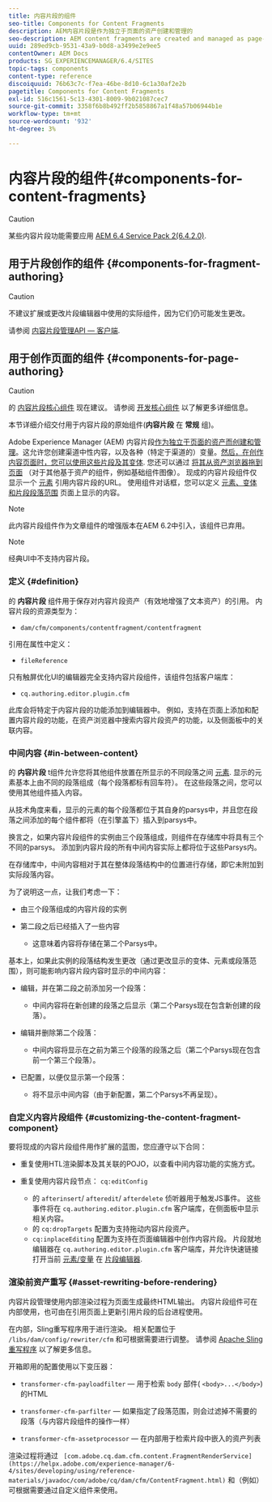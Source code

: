```yaml
---
title: 内容片段的组件
seo-title: Components for Content Fragments
description: AEM内容片段是作为独立于页面的资产创建和管理的
seo-description: AEM content fragments are created and managed as page-independent assets
uuid: 289ed9cb-9531-43a9-b0d8-a3499e2e9ee5
contentOwner: AEM Docs
products: SG_EXPERIENCEMANAGER/6.4/SITES
topic-tags: components
content-type: reference
discoiquuid: 76b63c7c-f7ea-46be-8d10-6c1a30af2e2b
pagetitle: Components for Content Fragments
exl-id: 516c1561-5c13-4301-8009-9b021087cec7
source-git-commit: 3358f6b8b492ff2b5858867a1f48a57b06944b1e
workflow-type: tm+mt
source-wordcount: '932'
ht-degree: 3%

---
```


# 内容片段的组件{#components-for-content-fragments}

>[!CAUTION]
>
>某些内容片段功能需要应用 [AEM 6.4 Service Pack 2(6.4.2.0)](/help/release-notes/sp-release-notes.md).

## 用于片段创作的组件 {#components-for-fragment-authoring}

>[!CAUTION]
>
>不建议扩展或更改片段编辑器中使用的实际组件，因为它们仍可能发生更改。

请参阅 [内容片段管理API — 客户端](/help/sites-developing/customizing-content-fragments.md#the-content-fragment-management-api-client-side).

## 用于创作页面的组件 {#components-for-page-authoring}

>[!CAUTION]
>
>的 [内容片段核心组件](https://helpx.adobe.com/experience-manager/core-components/using/content-fragment-component.html) 现在建议。 请参阅 [开发核心组件](https://helpx.adobe.com/experience-manager/core-components/using/developing.html) 以了解更多详细信息。
>
>本节详细介绍交付用于内容片段的原始组件(**内容片段** 在 **常规** 组)。

Adobe Experience Manager (AEM) 内容片段[作为独立于页面的资产而创建和管理](/help/assets/content-fragments.md)。这允许您创建渠道中性内容，以及各种（特定于渠道的）变量。[然后，在创作内容页面时，您可以使用这些片段及其变体](/help/sites-authoring/content-fragments.md). 您还可以通过 [将其从资产浏览器拖到页面](/help/sites-authoring/content-fragments.md#adding-a-content-fragment-to-your-page) （对于其他基于资产的组件，例如基础组件图像）。 现成的内容片段组件仅显示一个 [元素](/help/assets/content-fragments.md#constituent-parts-of-a-content-fragment) 引用内容片段的URL。 使用组件对话框，您可以定义 [元素、变体和片段段落范围](/help/assets/content-fragments.md#constituent-parts-of-a-content-fragment) 页面上显示的内容。

>[!NOTE]
>
>此内容片段组件作为文章组件的增强版本在AEM 6.2中引入，该组件已弃用。

>[!NOTE]
>
>经典UI中不支持内容片段。

### 定义 {#definition}

的 **内容片段** 组件用于保存对内容片段资产（有效地增强了文本资产）的引用。 内容片段的资源类型为：

* `dam/cfm/components/contentfragment/contentfragment`

引用在属性中定义：

* `fileReference`

只有触屏优化UI的编辑器完全支持内容片段组件，该组件包括客户端库：

* `cq.authoring.editor.plugin.cfm`

此库会将特定于内容片段的功能添加到编辑器中。 例如，支持在页面上添加和配置内容片段的功能，在资产浏览器中搜索内容片段资产的功能，以及侧面板中的关联内容。

### 中间内容 {#in-between-content}

的 **内容片段** t组件允许您将其他组件放置在所显示的不同段落之间 [元素](/help/assets/content-fragments.md#constituent-parts-of-a-content-fragment). 显示的元素基本上由不同的段落组成（每个段落都标有回车符）。 在这些段落之间，您可以使用其他组件插入内容。

从技术角度来看，显示的元素的每个段落都位于其自身的parsys中，并且您在段落之间添加的每个组件都将（在引擎盖下）插入到parsys中。

换言之，如果内容片段组件的实例由三个段落组成，则组件在存储库中将具有三个不同的parsys。 添加到内容片段的所有中间内容实际上都将位于这些Parsys内。

在存储库中，中间内容相对于其在整体段落结构中的位置进行存储，即它未附加到实际段落内容。

为了说明这一点，让我们考虑一下：

* 由三个段落组成的内容片段的实例
* 第二段之后已经插入了一些内容

   * 这意味着内容将存储在第二个Parsys中。

基本上，如果此实例的段落结构发生更改（通过更改显示的变体、元素或段落范围），则可能影响内容片段内容时显示的中间内容：

* 编辑，并在第二段之前添加另一个段落：

   * 中间内容将在新创建的段落之后显示（第二个Parsys现在包含新创建的段落）。

* 编辑并删除第二个段落：

   * 中间内容将显示在之前为第三个段落的段落之后（第二个Parsys现在包含前一个第三个段落）。

* 已配置，以便仅显示第一个段落：

   * 将不显示中间内容（由于新配置，第二个Parsys不再呈现）。

### 自定义内容片段组件 {#customizing-the-content-fragment-component}

要将现成的内容片段组件用作扩展的蓝图，您应遵守以下合同：

* 重复使用HTL渲染脚本及其关联的POJO，以查看中间内容功能的实施方式。
* 重复使用内容片段节点： `cq:editConfig`

   * 的 `afterinsert`/ `afteredit`/ `afterdelete` 侦听器用于触发JS事件。 这些事件将在 `cq.authoring.editor.plugin.cfm` 客户端库，在侧面板中显示相关内容。
   * 的 `cq:dropTargets` 配置为支持拖动内容片段资产。
   * `cq:inplaceEditing` 配置为支持在页面编辑器中创作内容片段。 片段就地编辑器在 `cq.authoring.editor.plugin.cfm` 客户端库，并允许快速链接打开当前 [元素/变量](/help/assets/content-fragments.md#constituent-parts-of-a-content-fragment) 在 [片段编辑器](/help/assets/content-fragments-variations.md).

### 渲染前资产重写 {#asset-rewriting-before-rendering}

内容片段管理使用内部渲染过程为页面生成最终HTML输出。 内容片段组件可在内部使用，也可由在引用页面上更新引用片段的后台进程使用。

在内部，Sling重写程序用于进行渲染。 相关配置位于 `/libs/dam/config/rewriter/cfm` 和可根据需要进行调整。 请参阅 [Apache Sling重写程序](https://sling.apache.org/documentation/bundles/output-rewriting-pipelines-org-apache-sling-rewriter.html) 以了解更多信息。

开箱即用的配置使用以下变压器：

* `transformer-cfm-payloadfilter`  — 用于检索 `body` 部件( `<body>...</body>`)的HTML

* `transformer-cfm-parfilter`  — 如果指定了段落范围，则会过滤掉不需要的段落（与内容片段组件的操作一样）
* `transformer-cfm-assetprocessor`  — 在内部用于检索片段中嵌入的资产列表

渲染过程将通过 ` [com.adobe.cq.dam.cfm.content.FragmentRenderService](https://helpx.adobe.com/experience-manager/6-4/sites/developing/using/reference-materials/javadoc/com/adobe/cq/dam/cfm/ContentFragment.html)` 和（例如）可根据需要通过自定义组件来使用。
